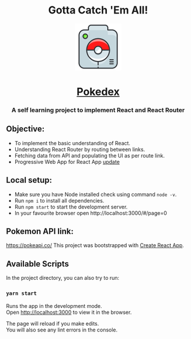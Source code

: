 <h1 align="center">Gotta Catch 'Em All!</h1>
<p align="center">
  <img  alt="Pokedex" height="128px" width="128px" src="https://raw.githubusercontent.com/Mondal10/Pokedex/master/public/assets/logo-128.png">
</p>
<h1 align="center"><a href="https://mondal10.github.io/Pokedex/#/page=0">Pokedex</a></h1>

<h3 align="center">A self learning project to implement React and React Router</h3>

## Objective:
- To implement the basic understanding of React.
- Understanding React Router by routing between links.
- Fetching data from API and populating the UI as per route link.
- Progressive Web App for React App [update](https://reactjs.org/blog/2017/05/18/whats-new-in-create-react-app.html#progressive-web-apps-by-default)

## Local setup:
- Make sure you have Node installed check using command `node -v`.
- Run `npm i` to install all dependencies.
- Run `npm start` to start the development server.
- In your favourite browser open http://localhost:3000/#/page=0

## Pokemon API link:
https://pokeapi.co/
This project was bootstrapped with [Create React App](https://github.com/facebook/create-react-app).

## Available Scripts

In the project directory, you can also try to run:

### `yarn start`

Runs the app in the development mode.<br />
Open [http://localhost:3000](http://localhost:3000) to view it in the browser.

The page will reload if you make edits.<br />
You will also see any lint errors in the console.
